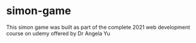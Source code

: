 # simon-game
This simon game was built as part of the complete 2021 web development course on udemy offered by Dr Angela Yu
